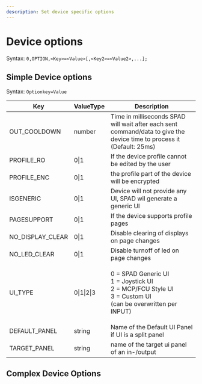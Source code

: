 ```yaml
---
description: Set device specific options
---
```


# Device options

Syntax: `0,OPTION,<Key>=<Value>[,<Key2>=<Value2>,...];`

## Simple Device options

Syntax: `Optionkey=Value`

| Key                | ValueType  | Description                                                                                                                |
| ------------------ | ---------- | -------------------------------------------------------------------------------------------------------------------------- |
| OUT\_COOLDOWN      | number     | Time in milliseconds SPAD will wait after each sent command/data to give the device time to process it (Default: 25ms)     |
| PROFILE\_RO        | 0\|1       | If the device profile cannot be edited by the user                                                                         |
| PROFILE\_ENC       | 0\|1       | the profile part of the device will be encrypted                                                                           |
| ISGENERIC          | 0\|1       | Device will not provide any UI, SPAD wil generate a generic UI                                                             |
| PAGESUPPORT        | 0\|1       | If the device supports profile pages                                                                                       |
| NO\_DISPLAY\_CLEAR | 0\|1       | Disable clearing of displays on page changes                                                                               |
| NO\_LED\_CLEAR     | 0\|1       | Disable turnoff of led on page changes                                                                                     |
| UI\_TYPE           | 0\|1\|2\|3 | <p>0 = SPAD Generic UI<br>1 =  Joystick UI<br>2 =  MCP/FCU Style UI<br>3 = Custom UI<br>(can be overwritten per INPUT)</p> |
| DEFAULT\_PANEL     | string     | Name of the Default UI Panel if UI is a split panel                                                                        |
| TARGET\_PANEL      | string     | name of the target ui panel of an in-/output                                                                               |

## Complex Device Options





